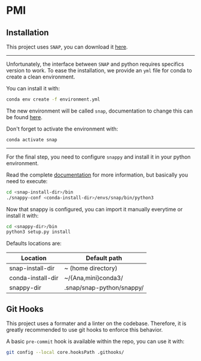 # PMI 

## Installation


This project uses `SNAP`, you can download it [here](https://step.esa.int/main/download/snap-download/).

---
Unfortunately, the interface between `SNAP` and python requires specifics version to work.
To ease the installation, we provide an `yml` file for conda to create a clean environment.

You can install it with:

```bash
conda env create -f environment.yml
```
The new environment will be called `snap`, documentation to change this can be found [here](https://conda.io/projects/conda/en/latest/user-guide/tasks/manage-environments.html#creating-an-environment-from-an-environment-yml-file).

Don't forget to activate the environment with:
```bash
conda activate snap
```
---

For the final step, you need to configure `snappy` and install it in your python environment.

Read the complete [documentation](https://senbox.atlassian.net/wiki/spaces/SNAP/pages/50855941/Configure+Python+to+use+the+SNAP-Python+snappy+interface) for more information, but basically you need to execute:
```bash
cd <snap-install-dir>/bin
./snappy-conf <conda-install-dir>/envs/snap/bin/python3
```
Now that snappy is configured, you can import it manually everytime or install it with:
```bash
cd <snappy-dir>/bin
python3 setup.py install
```

Defaults locations are:

| Location           | Default path              |
|--------------------|---------------------------|
| snap-install-dir   | ~ (home directory)        |
| conda-install-dir  | ~/{Ana,mini}conda3/       |
| snappy-dir         | .snap/snap-python/snappy/ |

## Git Hooks

This project uses a formater and a linter on the codebase.
Therefore, it is greatly recommended to use git hooks to enforce this behavior.

A basic `pre-commit` hook is available within the repo, you can use it with:

```bash
git config --local core.hooksPath .githooks/
```
